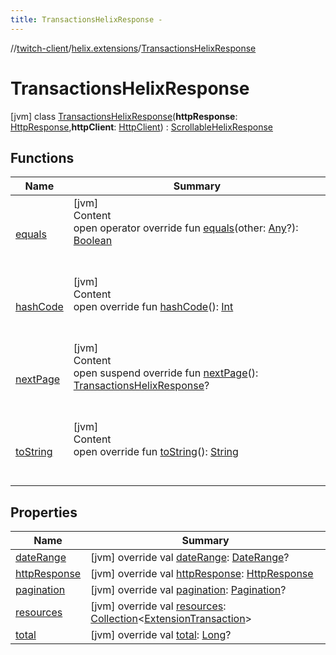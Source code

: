 ```yaml
---
title: TransactionsHelixResponse -
---
```

//[twitch-client](../../index.md)/[helix.extensions](../index.md)/[TransactionsHelixResponse](index.md)



# TransactionsHelixResponse  
 [jvm] class [TransactionsHelixResponse](index.md)(**httpResponse**: [HttpResponse](),**httpClient**: [HttpClient]()) : [ScrollableHelixResponse](../../helix.http.model/-scrollable-helix-response/index.md)   


## Functions  
  
|  Name|  Summary| 
|---|---|
| [equals](https://kotlinlang.org/api/latest/jvm/stdlib/kotlin/-any/equals.html)| [jvm]  <br>Content  <br>open operator override fun [equals](https://kotlinlang.org/api/latest/jvm/stdlib/kotlin/-any/equals.html)(other: [Any](https://kotlinlang.org/api/latest/jvm/stdlib/kotlin/-any/index.html)?): [Boolean](https://kotlinlang.org/api/latest/jvm/stdlib/kotlin/-boolean/index.html)  <br><br><br>
| [hashCode](https://kotlinlang.org/api/latest/jvm/stdlib/kotlin/-any/hash-code.html)| [jvm]  <br>Content  <br>open override fun [hashCode](https://kotlinlang.org/api/latest/jvm/stdlib/kotlin/-any/hash-code.html)(): [Int](https://kotlinlang.org/api/latest/jvm/stdlib/kotlin/-int/index.html)  <br><br><br>
| [nextPage](next-page.md)| [jvm]  <br>Content  <br>open suspend override fun [nextPage](next-page.md)(): [TransactionsHelixResponse](index.md)?  <br><br><br>
| [toString](https://kotlinlang.org/api/latest/jvm/stdlib/kotlin/-any/to-string.html)| [jvm]  <br>Content  <br>open override fun [toString](https://kotlinlang.org/api/latest/jvm/stdlib/kotlin/-any/to-string.html)(): [String](https://kotlinlang.org/api/latest/jvm/stdlib/kotlin/-string/index.html)  <br><br><br>


## Properties  
  
|  Name|  Summary| 
|---|---|
| [dateRange](index.md#helix.extensions/TransactionsHelixResponse/dateRange/#/PointingToDeclaration/)|  [jvm] override val [dateRange](index.md#helix.extensions/TransactionsHelixResponse/dateRange/#/PointingToDeclaration/): [DateRange](../../helix.http.model/-date-range/index.md)?   <br>
| [httpResponse](index.md#helix.extensions/TransactionsHelixResponse/httpResponse/#/PointingToDeclaration/)|  [jvm] override val [httpResponse](index.md#helix.extensions/TransactionsHelixResponse/httpResponse/#/PointingToDeclaration/): [HttpResponse]()   <br>
| [pagination](index.md#helix.extensions/TransactionsHelixResponse/pagination/#/PointingToDeclaration/)|  [jvm] override val [pagination](index.md#helix.extensions/TransactionsHelixResponse/pagination/#/PointingToDeclaration/): [Pagination](../../helix.http.model/-pagination/index.md)?   <br>
| [resources](index.md#helix.extensions/TransactionsHelixResponse/resources/#/PointingToDeclaration/)|  [jvm] override val [resources](index.md#helix.extensions/TransactionsHelixResponse/resources/#/PointingToDeclaration/): [Collection](https://kotlinlang.org/api/latest/jvm/stdlib/kotlin.collections/-collection/index.html)<[ExtensionTransaction](../../helix.extensions.model/-extension-transaction/index.md)>   <br>
| [total](index.md#helix.extensions/TransactionsHelixResponse/total/#/PointingToDeclaration/)|  [jvm] override val [total](index.md#helix.extensions/TransactionsHelixResponse/total/#/PointingToDeclaration/): [Long](https://kotlinlang.org/api/latest/jvm/stdlib/kotlin/-long/index.html)?   <br>

